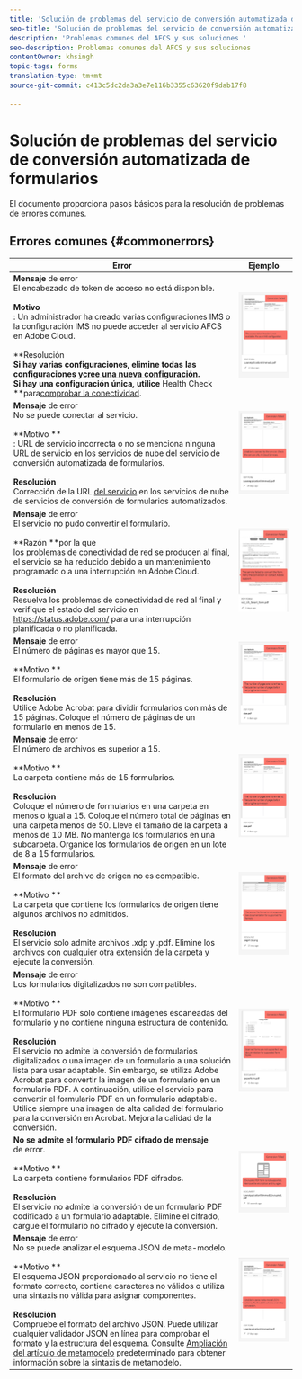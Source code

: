 ```yaml
---
title: 'Solución de problemas del servicio de conversión automatizada de formularios '
seo-title: 'Solución de problemas del servicio de conversión automatizada de formularios (AFCS) '
description: 'Problemas comunes del AFCS y sus soluciones '
seo-description: Problemas comunes del AFCS y sus soluciones
contentOwner: khsingh
topic-tags: forms
translation-type: tm+mt
source-git-commit: c413c5dc2da3a3e7e116b3355c63620f9dab17f8

---
```



# Solución de problemas del servicio de conversión automatizada de formularios

El documento proporciona pasos básicos para la resolución de problemas de errores comunes.

<!--The article provides information on installation, configuration and administration issues that may arise in an Automated Forms Conversion Service production environment. -->

## Errores comunes {#commonerrors}

| Error | Ejemplo |
|--- |--- |
| **Mensaje** de error <br> El encabezado de token de acceso no está disponible. <br><br> **Motivo** <br> : Un administrador ha creado varias configuraciones IMS o la configuración IMS no puede acceder al servicio AFCS en Adobe Cloud. <br><br>**Resolución **<br>Si hay varias configuraciones, elimine todas las configuraciones y[cree una nueva configuración](configure-service.md#obtainpubliccertificates).<br>Si hay una configuración única, utilice** Health Check **para[comprobar la conectividad](configure-service.md#createintegrationoption). | ![El encabezado de token de acceso no está disponible](assets/invalid-ims-configurations.png) |
| **Mensaje** de error <br> No se puede conectar al servicio.  <br><br>**Motivo **<br>: URL de servicio incorrecta o no se menciona ninguna URL de servicio en los servicios de nube del servicio de conversión automatizada de formularios.<br><br>**Resolución** <br> Corrección de la URL [del servicio](configure-service.md#configure-the-cloud-service) en los servicios de nube de servicios de conversión de formularios automatizados. | ![No se puede conectar con el servicio.](assets/wrong-service-url-configured.png) |
| **Mensaje** de error <br> El servicio no pudo convertir el formulario.  <br><br>**Razón **por la que<br>los problemas de conectividad de red se producen al final, el servicio se ha reducido debido a un mantenimiento programado o a una interrupción en Adobe Cloud.<br><br>**Resolución** <br> Resuelva los problemas de conectividad de red al final y verifique el estado del servicio en https://status.adobe.com/ para una interrupción planificada o no planificada. | ![No se puede conectar con el servicio.](assets/conversion-failure.png) |
| **Mensaje** de error <br> El número de páginas es mayor que 15.  <br><br>**Motivo **<br>El formulario de origen tiene más de 15 páginas.<br><br>**Resolución**<br> Utilice Adobe Acrobat para dividir formularios con más de 15 páginas. Coloque el número de páginas de un formulario en menos de 15. | ![No se puede conectar con el servicio.](assets/number-of-pages.png) |
| **Mensaje** de error <br> El número de archivos es superior a 15.  <br><br>**Motivo **<br>La carpeta contiene más de 15 formularios.<br><br>**Resolución** <br> Coloque el número de formularios en una carpeta en menos o igual a 15. Coloque el número total de páginas en una carpeta menos de 50. Lleve el tamaño de la carpeta a menos de 10 MB. No mantenga los formularios en una subcarpeta. Organice los formularios de origen en un lote de 8 a 15 formularios. | ![No se puede conectar con el servicio.](assets/number-of-pages.png) |
| **Mensaje** de error <br> El formato del archivo de origen no es compatible.  <br><br>**Motivo **<br>La carpeta que contiene los formularios de origen tiene algunos archivos no admitidos.<br><br>**Resolución** <br> El servicio solo admite archivos .xdp y .pdf. Elimine los archivos con cualquier otra extensión de la carpeta y ejecute la conversión. | ![No se puede conectar con el servicio.](assets/unsupported-file-formats.png) |
| **Mensaje** de error <br> Los formularios digitalizados no son compatibles.  <br><br>**Motivo **<br>El formulario PDF solo contiene imágenes escaneadas del formulario y no contiene ninguna estructura de contenido.<br><br>**Resolución** <br> El servicio no admite la conversión de formularios digitalizados o una imagen de un formulario a una solución lista para usar adaptable. Sin embargo, se utiliza Adobe Acrobat para convertir la imagen de un formulario en un formulario PDF. A continuación, utilice el servicio para convertir el formulario PDF en un formulario adaptable. Utilice siempre una imagen de alta calidad del formulario para la conversión en Acrobat. Mejora la calidad de la conversión. | ![No se puede conectar con el servicio.](assets/scanned-forms-error.png) |
| **No se admite el formulario PDF cifrado de mensaje** <br> de error.  <br><br>**Motivo **<br>La carpeta contiene formularios PDF cifrados.<br><br>**Resolución** <br> El servicio no admite la conversión de un formulario PDF codificado a un formulario adaptable. Elimine el cifrado, cargue el formulario no cifrado y ejecute la conversión. | ![No se puede conectar con el servicio.](assets/secured-pdf-form.png) |
| **Mensaje** de error <br> No se puede analizar el esquema JSON de meta-modelo.  <br><br>**Motivo **<br>El esquema JSON proporcionado al servicio no tiene el formato correcto, contiene caracteres no válidos o utiliza una sintaxis no válida para asignar componentes.<br><br>**Resolución** <br> Compruebe el formato del archivo JSON. Puede utilizar cualquier validador JSON en línea para comprobar el formato y la estructura del esquema. Consulte [Ampliación del artículo de metamodelo](extending-the-default-meta-model.md) predeterminado para obtener información sobre la sintaxis de metamodelo. | ![No se puede conectar con el servicio.](assets/invalid-meta-model-schema.png) |

<!--

<table>
<thead>
<tr>
<th>Error</th>
<th>Example</th>
</tr>
</thead>
<tbody>
<tr>
<td><strong>Error Message</strong> <p> The access token header is not available. </p><br><strong>Reason</strong> <br> An administrator has created multiple IMS configurations or IMS configuration is not able to reach AFCS service on Adobe Cloud. <br><br><strong>Resolution</strong> <br> If there are multiple configurations, delete all the configurations and <a href="configure-service.md#obtainpubliccertificates">create a new configuration</a>. <br> If there is a single configuration, use <strong> Health Check </strong> to <a href="configure-service.md#createintegrationoption">check connectivity</a>.</td>
<td><img alt="The access token header is not available" src="assets/invalid-ims-configuration.png" /></td>
</tr>
<tr>
<td><strong>Error Message</strong> <br> Unable to connect to the service.  <br><br><strong>Reason</strong> <br> Incorrect service URL or no service URL is mentioned in Automated Forms Conversion Service cloud services. <br><br><strong>Resolution</strong> <br> Correct <a href="configure-service.md#configure-the-cloud-service">Service URL</a> in Automated Forms Conversion Service Cloud services.</td>
<td><img alt="Unable to connect to the service." src="assets/wrong-endpoint-configured.png" /></td>
</tr>
<tr>
<td><strong>Error Message</strong> <br> The service failed to convert the form.  <br><br><strong>Reason</strong> <br> Network connectivity issues at your end, the service is down due to scheduled maintenance, or outage on Adobe Cloud. <br><br><strong>Resolution</strong> <br> Resolve network connectivity issues at your end and check the status of the service on <a href="https://status.adobe.com/">https://status.adobe.com/</a> for a planned or unplanned outage.</td>
<td><img alt="The service failed to convert the form." src="assets/service-failure.png" /></td>
</tr>
<tr>
<td><strong>Error Message</strong> <br> The number of pages is more than 15.  <br><br><strong>Reason</strong> <br> The source form is more than 15 pages long.  <br><br><strong>Resolution</strong> <br> Use Adobe Acrobat to split forms with more than 15 pages. Bring the number of pages in a form to less than 15.</td>
<td><img alt="The number of pages is more than 15." src="assets/number-of-pages.png" /></td>
</tr>
<tr>
<td><strong>Error Message</strong> <br> The number of files is more than 15.  <br><br><strong>Reason</strong> <br>  The folder contains more than 15 forms. <br><br><strong>Resolution</strong> <br> Bring the number of forms in a folder to less than or equal to 15. Bring the total number of pages in a folder less than 50. Bring the size of the folder to less than 10 MB. Do not keep forms in a sub-folder. Organize source forms into a batch of 8-15 forms.</td>
<td><img alt="The number of files is more than 15." src="assets/number-of-pages.png" /></td>
</tr>
<tr>
<td><strong>Error Message</strong> <br> The source file format is not supported.  <br><br><strong>Reason</strong> <br> The folder containing source forms have some unsupported files. <br><br><strong>Resolution</strong> <br> The service supports only .xdp and .pdf files. Remove files with any other extension from the folder and run the conversion.</td>
<td><img alt="The source file format is not supported." src="assets/unsupported-file-formats.png" /></td>
</tr>
<tr>
<td><strong>Error Message</strong> <br> Scanned forms are not supported.  <br><br><strong>Reason</strong> <br> The PDF form contains only scanned images of the form and contains no content structure. <br><br><strong>Resolution</strong> <br> The service does not support converting scanned forms or an image of a form to an adaptive out-of-the-box. However, you use Adobe Acrobat to convert the image of a form to a PDF Form. Then, use the service to convert the PDF Form to an adaptive form. Always use a high-quality image of the form for conversion in Acrobat. It improves the quality of the conversion.</td>
<td><img alt="Scanned forms are not supported." src="assets/scanned-forms-error.png" /></td>
</tr>
<tr>
<td><strong>Error Message</strong> <br> Encrypted PDF form is not supported.  <br><br><strong>Reason</strong> <br> The folder contains encrypted PDF forms. <br><br><strong>Resolution</strong> <br> The service does not support converting an encrypted PDF form to an adaptive form. Remove the encryption, upload the non-encrypted form, and run the conversion.</td>
<td><img alt="Encrypted PDF form is not supported." src="assets/secured-pdf-form.png" /></td>
</tr>
<tr>
<td><strong>Error Message</strong> <br> Unable to parse meta-model JSON schema.  <br><br><strong>Reason</strong> <br> The JSON schema supplied to the service is not properly formatted, contains invalid characters, or uses invalid syntax to map components.  <br><br><strong>Resolution</strong> <br> Check the formatting of the JSON file. You can use any online JSON validator to check the formatting and structure of the schema. See, <a href="extending-the-default-meta-model.md">Extend the default meta-model</a> article for information on meta-model syntax.</td>
<td><img alt="Unable to parse meta-model JSON schema" src="assets/invalid-meta-model-schema.png" /></td>
</tr>
</tbody>
</table>
-->